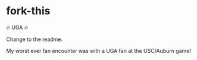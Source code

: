 # fork-this


:fire: UGA :fire:

Change to the readme.

My worst ever fan encounter was with a UGA fan at the USC/Auburn game!

